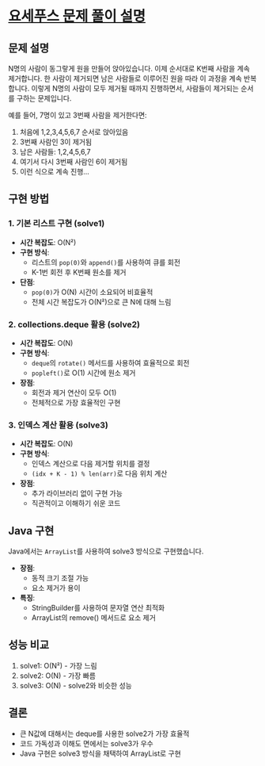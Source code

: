 # [요세푸스 문제 풀이 설명](https://namu.wiki/w/%EC%9A%94%EC%84%B8%ED%91%B8%EC%8A%A4%20%EB%AC%B8%EC%A0%9C)

## 문제 설명
N명의 사람이 동그랗게 원을 만들어 앉아있습니다. 이제 순서대로 K번째 사람을 계속 제거합니다.
한 사람이 제거되면 남은 사람들로 이루어진 원을 따라 이 과정을 계속 반복합니다.
이렇게 N명의 사람이 모두 제거될 때까지 진행하면서, 사람들이 제거되는 순서를 구하는 문제입니다.

예를 들어, 7명이 있고 3번째 사람을 제거한다면:
1. 처음에 1,2,3,4,5,6,7 순서로 앉아있음
2. 3번째 사람인 3이 제거됨
3. 남은 사람들: 1,2,4,5,6,7
4. 여기서 다시 3번째 사람인 6이 제거됨
5. 이런 식으로 계속 진행...

## 구현 방법

### 1. 기본 리스트 구현 (solve1)
- **시간 복잡도**: O(N²)
- **구현 방식**: 
  - 리스트의 `pop(0)`와 `append()`를 사용하여 큐를 회전
  - K-1번 회전 후 K번째 원소를 제거
- **단점**: 
  - `pop(0)`가 O(N) 시간이 소요되어 비효율적
  - 전체 시간 복잡도가 O(N²)으로 큰 N에 대해 느림

### 2. collections.deque 활용 (solve2)
- **시간 복잡도**: O(N)
- **구현 방식**:
  - `deque`의 `rotate()` 메서드를 사용하여 효율적으로 회전
  - `popleft()`로 O(1) 시간에 원소 제거
- **장점**:
  - 회전과 제거 연산이 모두 O(1)
  - 전체적으로 가장 효율적인 구현

### 3. 인덱스 계산 활용 (solve3)
- **시간 복잡도**: O(N)
- **구현 방식**:
  - 인덱스 계산으로 다음 제거할 위치를 결정
  - `(idx + K - 1) % len(arr)`로 다음 위치 계산
- **장점**:
  - 추가 라이브러리 없이 구현 가능
  - 직관적이고 이해하기 쉬운 코드

## Java 구현
Java에서는 `ArrayList`를 사용하여 solve3 방식으로 구현했습니다.
- **장점**:
  - 동적 크기 조절 가능
  - 요소 제거가 용이
- **특징**:
  - StringBuilder를 사용하여 문자열 연산 최적화
  - ArrayList의 remove() 메서드로 요소 제거

## 성능 비교
1. solve1: O(N²) - 가장 느림
2. solve2: O(N) - 가장 빠름
3. solve3: O(N) - solve2와 비슷한 성능

## 결론
- 큰 N값에 대해서는 deque를 사용한 solve2가 가장 효율적
- 코드 가독성과 이해도 면에서는 solve3가 우수
- Java 구현은 solve3 방식을 채택하여 ArrayList로 구현
